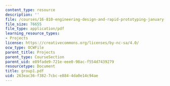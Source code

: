 ```yaml
---
content_type: resource
description: ''
file: /courses/16-810-engineering-design-and-rapid-prototyping-january-iap-2005/263eac36f3827cbce8844da0e14c94ae_group1.pdf
file_size: 76655
file_type: application/pdf
learning_resource_types:
- Projects
license: https://creativecommons.org/licenses/by-nc-sa/4.0/
ocw_type: OCWFile
parent_title: Projects
parent_type: CourseSection
parent_uid: e89fade9-721e-eee0-98ac-f554d7439279
resourcetype: Document
title: group1.pdf
uid: 263eac36-f382-7cbc-e884-4da0e14c94ae
---
```

